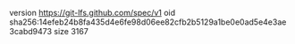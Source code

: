version https://git-lfs.github.com/spec/v1
oid sha256:14efeb24b8fa435d4e6fe98d06ee82cfb2b5129a1be0e0ad5e4e3ae3cabd9473
size 3167
